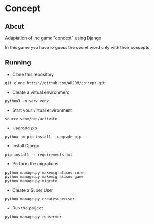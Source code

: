 # Concept

## About
Adaptation of the game "concept" using Django

In this game you have to guess the secret word only with their concepts

## Running

- Clone this repository
```
git clone https://github.com/ARJOM/concept.git
```
- Create a virtual environment
```
python3 -m venv venv
```
- Start your virtual environment
```
source venv/bin/activate
```
- Upgrade pip
```
python -m pip install --upgrade pip
```
- Install Django
```
pip install -r requirements.txt
```
- Perform the migrations
```
python manage.py makemigrations core
python manage.py makemigrations game
python manage.py migrate
```
- Create a Super User
```
python manage.py createsuperuser
```
- Run the project
```
python manage.py runserver
```
